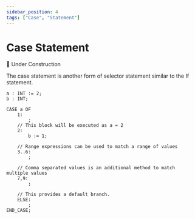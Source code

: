 ```yaml
---
sidebar_position: 4
tags: ["Case", "Statement"]
---
```


# Case Statement

🔨 Under Construction

The case statement is another form of selector statement similar to the If statement.

```iecst
a : INT := 2;
b : INT;

CASE a OF
    1:
        ;
    // This block will be executed as a = 2
    2:
        b := 1;

    // Range expressions can be used to match a range of values
    3..6:
        ;

    // Comma separated values is an additional method to match multiple values
    7,9:
        ;

    // This provides a default branch.
    ELSE:
        ;
END_CASE;
```
